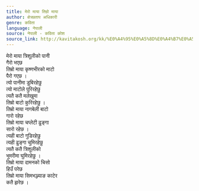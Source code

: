 ```yaml
---
title: मेरो माया तिम्रो माया
author: क्षेत्रप्रताप अधिकारी
genre: कविता
language: नेपाली
source: नेपाली - कविता कोश
source_link: http://kavitakosh.org/kk/%E0%A4%95%E0%A5%8D%E0%A4%B7%E0%A5%87%E0%A4%A4%E0%A5%8D%E0%A4%B0%E0%A4%AA%E0%A5%8D%E0%A4%B0%E0%A4%A4%E0%A4%BE%E0%A4%AA_%E0%A4%85%E0%A4%A7%E0%A4%BF%E0%A4%95%E0%A4%BE%E0%A4%B0%E0%A5%80
---
```


मेरो माया त्रिशूलीको पानी  
गैरो भएछ  
तिम्रो माया कृष्णभीरको माटो  
पैरो गएछ ।  
त्यो पानीमा डुबिरहेछु  
त्यो माटोले पुरिरहेछु  
त्यतै कतै मलेखुमा  
तिम्रो बाटो कुरिरहेछु ।  
तिम्रो माया नागबेली बाटो  
गारो रहेछ  
तिम्रो माया चप्लेटी ढुङ्गा  
सारो रहेछ ।  
त्यही बाटो गुडिरहेछु  
त्यही ढुङ्गा चुमिरहेछु  
त्यतै कतै त्रिशूलीको  
भुमरीमा घुमिरहेछु ।  
तिम्रो माया दामनको चिसो  
हिउँ परेछ  
तिम्रो माया सिमभञ्ज्याङ काटेर  
कतै झरेछ ।
